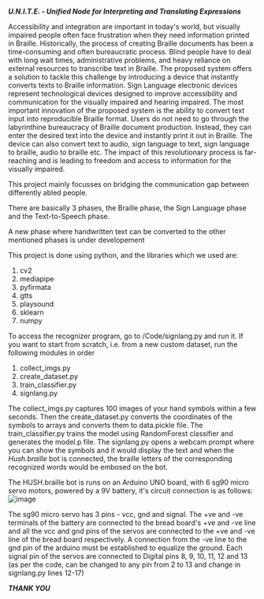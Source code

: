 **_U.N.I.T.E. - Unified Node for Interpreting and Translating Expressions_**

Accessibility and integration are important in today's world, but visually impaired people often face frustration when they need information printed in Braille. Historically, the process of creating Braille documents has been a time-consuming and often bureaucratic process. Blind people have to deal with long wait times, administrative problems, and heavy reliance on external resources to transcribe text in Braille. The proposed system offers a solution to tackle this challenge by introducing a device that instantly converts texts to Braille information. Sign Language electronic devices represent technological devices designed to improve accessibility and communication for the visually impaired and hearing impaired. The most important innovation of the proposed system is the ability to convert text input into reproducible Braille format. Users do not need to go through the labyrinthine bureaucracy of Braille document production. Instead, they can enter the desired text into the device and instantly print it out in Braille. The device can also convert text to audio, sign language to text, sign language to braille, audio to braille etc. The impact of this revolutionary process is far-reaching and is leading to freedom and access to information for the visually impaired.

This project mainly focusses on bridging the communication gap between differently abled people.

There are basically 3 phases, the Braille phase, the Sign Language phase and the Text-to-Speech phase.

A new phase where handwritten text can be converted to the other mentioned phases is under developement


This project is done using python, and the libraries which we used are:
1. cv2
2. mediapipe
3. pyfirmata
4. gtts
5. playsound
6. sklearn
7. numpy


To access the recognizer program, go to /Code/signlang.py and run it.
If you want to start from scratch, i.e. from a new custom dataset, run the following modules in order
1. collect_imgs.py
2. create_dataset.py
3. train_classifier.py
4. signlang.py


The collect_imgs.py captures 100 images of your hand symbols within a few seconds.
Then the create_dataset.py converts the coordinates of the symbols to arrays and converts them to data.pickle file.
The train_classifier.py trains the model using RandomForest classifier and generates the model.p file.
The signlang.py opens a webcam prompt where you can show the symbols and it would display the text and when the _Hush.braille_ bot is connected, the braille letters of the corresponding recognized words would be embosed on the bot.


The HUSH.braille bot is runs on an Arduino UNO board, with 6 sg90 micro servo motors, powered by a 9V battery, it's circuit connection is as follows:
![image](https://github.com/irf-rox/Hush.AI/assets/94896261/9f12c3a4-dd40-427c-8ccc-006c561f44ef)


The sg90 micro servo has 3 pins - vcc, gnd and signal.
The +ve and -ve terminals of the battery are connected to the bread board's +ve and -ve line and all the vcc and gnd pins of the servos are connected to the +ve and -ve line of the bread board respectively. A connection from the -ve line to the gnd pin of the arduino must be established to equalize the ground.
Each signal pin of the servos are connected to Digital pins 8, 9, 10, 11, 12 and 13 (as per the code, can be changed to any pin from 2 to 13 and change in signlang.py lines 12-17)

**_THANK YOU_**

